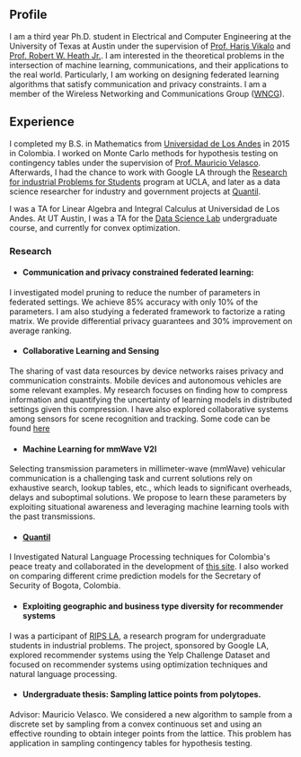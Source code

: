 ## Profile

I am a third year Ph.D. student in Electrical and Computer Engineering at the University of Texas at Austin under the supervision of [Prof. Haris Vikalo](http://users.ece.utexas.edu/~hvikalo/index.html) and [Prof. Robert W. Heath Jr.](http://www.profheath.org/). I am interested in the theoretical problems in the intersection of machine learning, communications, and their applications to the real world. Particularly, I am working on designing federated learning algorithms that satisfy communication and privacy constraints. I am a member of the Wireless Networking and Communications Group ([WNCG](https://wncg.org/)). 

## Experience
I completed my B.S. in Mathematics from [Universidad de Los Andes](https://uniandes.edu.co/en) in 2015 in Colombia. I worked on Monte Carlo methods for hypothesis testing on contingency tables under the supervision of [Prof. Mauricio Velasco](http://wwwprof.uniandes.edu.co/~mvelasco/Velasco.html). Afterwards, I had the chance to work with Google LA through the [Research for industrial Problems for Students](http://www.ipam.ucla.edu/programs/student-research-programs/research-in-industrial-projects-for-students-rips-2018/?tab=overview) program at UCLA, and later as a data science researcher for industry and government projects at [Quantil](http://quantil.co/).

I was a TA for Linear Algebra and  Integral Calculus at Universidad de Los Andes. At UT Austin, I was a TA for the [Data Science Lab](https://users.ece.utexas.edu/~dimakis/DataScienceLab.html) undergraduate course, and currently for convex optimization. 



### Research
* #### Communication and privacy constrained federated learning: 
I investigated model pruning to reduce the number of parameters in federated settings. We achieve 85% accuracy with only 10% of the parameters.  I am also studying a federated framework to factorize a rating matrix. We provide differential privacy guarantees and 30% improvement on average ranking.

* #### Collaborative Learning and Sensing
The sharing of vast data resources by device networks raises privacy and communication constraints. Mobile devices and autonomous vehicles are some relevant examples. My research focuses on finding how to compress information and quantifying the uncertainty of learning models in distributed settings given this compression. I have also explored collaborative systems among sensors for scene recognition and tracking. Some code can be found [here](https://github.com/mriberodiaz/colSensing)


* #### Machine Learning for mmWave V2I 
Selecting transmission parameters in millimeter-wave (mmWave) vehicular communication is a challenging task and current solutions rely on exhaustive search, lookup tables, etc., which leads to significant overheads, delays and suboptimal solutions. We propose to learn these parameters by exploiting situational awareness and leveraging machine learning tools with the past transmissions. 

* #### [Quantil](http://quantil.co/)
I Investigated Natural Language Processing techniques for Colombia's peace treaty and collaborated in the development of  [this site](http://www.acuerdosdepaz.co/). I also worked on comparing different crime prediction models for the Secretary of Security of Bogota, Colombia.

* #### Exploiting geographic and business type diversity for recommender systems
I was a participant of [RIPS LA](http://www.ipam.ucla.edu/programs/student-research-programs/research-in-industrial-projects-for-students-rips-2018/?tab=overview), a research program for undergraduate students in industrial problems. The project, sponsored by Google LA, explored recommender systems using the Yelp Challenge Dataset and focused on recommender systems using optimization techniques and natural language processing. 


* #### Undergraduate thesis: Sampling lattice points from polytopes. 
Advisor: Mauricio Velasco. We considered a new algorithm to sample from a discrete set by sampling from a convex continuous set and using an effective rounding to obtain integer points from the lattice. This problem has application in sampling contingency tables for hypothesis testing.

